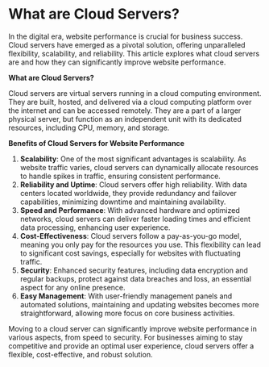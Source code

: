 # What are Cloud Servers?

In the digital era, website performance is crucial for business success. Cloud servers have emerged as a pivotal solution, offering unparalleled flexibility, scalability, and reliability. This article explores what cloud servers are and how they can significantly improve website performance.

**What are Cloud Servers?**

Cloud servers are virtual servers running in a cloud computing environment. They are built, hosted, and delivered via a cloud computing platform over the internet and can be accessed remotely. They are a part of a larger physical server, but function as an independent unit with its dedicated resources, including CPU, memory, and storage.

**Benefits of Cloud Servers for Website Performance**

1. **Scalability**: One of the most significant advantages is scalability. As website traffic varies, cloud servers can dynamically allocate resources to handle spikes in traffic, ensuring consistent performance.
2. **Reliability and Uptime**: Cloud servers offer high reliability. With data centers located worldwide, they provide redundancy and failover capabilities, minimizing downtime and maintaining availability.
3. **Speed and Performance**: With advanced hardware and optimized networks, cloud servers can deliver faster loading times and efficient data processing, enhancing user experience.
4. **Cost-Effectiveness**: Cloud servers follow a pay-as-you-go model, meaning you only pay for the resources you use. This flexibility can lead to significant cost savings, especially for websites with fluctuating traffic.
5. **Security**: Enhanced security features, including data encryption and regular backups, protect against data breaches and loss, an essential aspect for any online presence.
6. **Easy Management**: With user-friendly management panels and automated solutions, maintaining and updating websites becomes more straightforward, allowing more focus on core business activities.

Moving to a cloud server can significantly improve website performance in various aspects, from speed to security. For businesses aiming to stay competitive and provide an optimal user experience, cloud servers offer a flexible, cost-effective, and robust solution.
